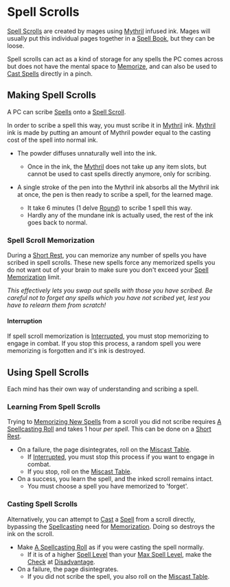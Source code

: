 # Spell Scrolls
[Spell Scrolls](Spell%20Scrolls.md) are created by mages using [Mythril](Mythril.md) infused ink. Mages will usually put this individual pages together in a [Spell Book](../Items/Equipment/Individual%20Item%20Cards/Gear/100%20Coins/Blank%20Book.md), but they can be loose.

Spell scrolls can act as a kind of storage for any spells the PC comes across but does not have the mental space to [Memorize](Spell%20Memorization.md), and can also be used to [Cast Spells](Spell%20Scrolls.md#Casting%20Spell%20Scrolls) directly in a pinch.
## Making Spell Scrolls
A PC can scribe [Spells](Spells.md) onto a [Spell Scroll](Spell%20Scrolls.md).

In order to scribe a spell this way, you must scribe it in [Mythril](Mythril.md) ink. [Mythril](Mythril.md) ink is made by putting an amount of Mythril powder equal to the casting cost of the spell into normal ink. 
- The powder diffuses unnaturally well into the ink.
	- Once in the ink, the [Mythril](Mythril.md) does not take up any item slots, but cannot be used to cast spells directly anymore, only for scribing.

- A single stroke of the pen into the Mythril ink absorbs all the Mythril ink at once, the pen is then ready to scribe a spell, for the learned mage.
	- It take 6 minutes (1 delve [Round](../Game%20Procedures/Round.md)) to scribe 1 spell this way.
	- Hardly any of the mundane ink is actually used, the rest of the ink goes back to normal.
### Spell Scroll Memorization
During a [Short Rest](../Game%20Procedures/Resting.md#Short%20Rest), you can memorize any number of spells you have scribed in spell scrolls. These new spells force any memorized spells you do not want out of your brain to make sure you don't exceed your [Spell Memorization](Spell%20Memorization.md) limit.

*This effectively lets you swap out spells with those you have scribed. Be careful not to forget any spells which you have not scribed yet, lest you have to relearn them from scratch!*
#### Interruption
If spell scroll memorization is [Interrupted](../Game%20Procedures/Resting.md#Interruption), you must stop memorizing to engage in combat. If you stop this process, a random spell you were memorizing is forgotten and it's ink is destroyed.

## Using Spell Scrolls
Each mind has their own way of understanding and scribing a spell. 
### Learning From Spell Scrolls
Trying to [Memorizing New Spells](Spell%20Memorization.md#Memorizing%20New%20Spells%20(Learning)) from a scroll you did not scribe requires [A Spellcasting Roll](Spellcasting.md#The%20Spellcasting%20Roll) and takes 1 hour *per spell*. This can be done on a [Short Rest](../Game%20Procedures/Resting.md#Short%20Rest).

- On a failure, the page disintegrates, roll on the [Miscast Table](Miscast%20Tables/!Miscast%20Tables.md).
	- If [Interrupted](../Game%20Procedures/Resting.md#Interruption), you must stop this process if you want to engage in combat.
	- If you stop, roll on the [Miscast Table](Miscast%20Tables/!Miscast%20Tables.md).
- On a success, you learn the spell, and the inked scroll remains intact.
	- You must choose a spell you have memorized to 'forget'.

### Casting Spell Scrolls
Alternatively, you can attempt to [Cast](Spellcasting.md) a [Spell](Spells.md) from a scroll directly, bypassing the [Spellcasting](Spellcasting.md) need for [Memorization](Spell%20Memorization.md). Doing so destroys the ink on the scroll.

- Make [A Spellcasting Roll](Spellcasting.md#The%20Spellcasting%20Roll) as if you were casting the spell normally.
	- If it is of a higher [Spell Level](Spell%20Level.md) than your [Max Spell Level](Spell%20Level.md#Max%20Spell%20Level), make the [Check](../Game%20Procedures/Check.md) at [Disadvantage](../Game%20Procedures/Dice%20Rolls/Disadvantage.md).
- On a failure, the page disintegrates.
	- If you did not scribe the spell, you also roll on the [Miscast Table](Miscast%20Tables/!Miscast%20Tables.md).